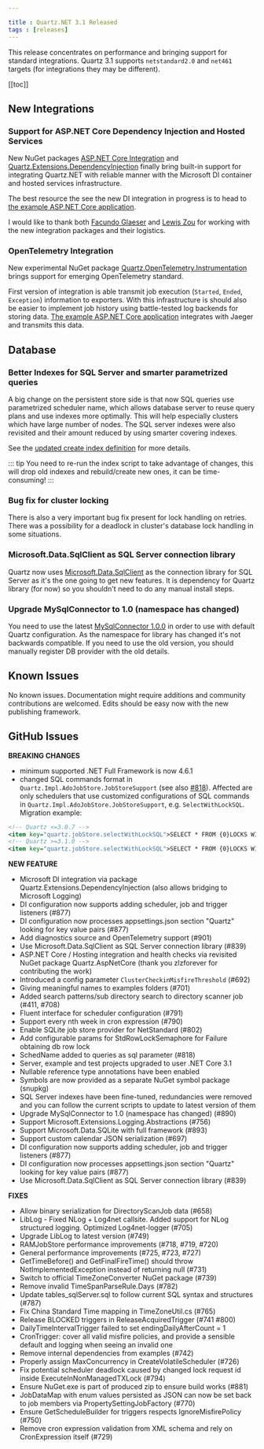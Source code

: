 ```yaml
---

title : Quartz.NET 3.1 Released
tags : [releases]
---
```


This release concentrates on performance and bringing support for standard integrations.
Quartz 3.1 supports `netstandard2.0` and `net461` targets (for integrations they may be different).  

[[toc]]

## New Integrations

### Support for ASP.NET Core Dependency Injection and Hosted Services

New NuGet packages [ASP.NET Core Integration](/documentation/quartz-3.x/packages/aspnet-core-integration) and [Quartz.Extensions.DependencyInjection](/documentation/quartz-3.x/packages/microsoft-di-integration)
finally bring built-in support for integrating Quartz.NET with reliable manner with the Microsoft DI container and hosted services infrastructure.

The best resource the see the new DI integration in progress is to head to [the example ASP.NET Core application](https://github.com/quartznet/quartznet/tree/master/src/Quartz.Examples.AspNetCore).

I would like to thank both [Facundo Glaeser](https://github.com/fglaeser) and [Lewis Zou](https://github.com/zlzforever) for working with the new integration packages and their logistics.

### OpenTelemetry Integration

New experimental NuGet package [Quartz.OpenTelemetry.Instrumentation](/documentation/quartz-3.x/packages/opentelemetry-integration.html) brings support for emerging OpenTelemetry standard.

First version of integration is able transmit job execution (`Started`, `Ended`, `Exception`) information to exporters. With this infrastructure is should also be easier to implement job history
using battle-tested log backends for storing data. [The example ASP.NET Core application](https://github.com/quartznet/quartznet/tree/master/src/Quartz.Examples.AspNetCore) integrates
with Jaeger and transmits this data.

## Database

### Better Indexes for SQL Server and smarter parametrized queries

A big change on the persistent store side is that now SQL queries use parametrized scheduler name, which allows database server to reuse query plans and use indexes more optimally.
This will help especially clusters which have large number of nodes. The SQL server indexes were also revisited and their amount reduced by using smarter covering indexes.

See the [updated create index definition](https://github.com/quartznet/quartznet/blob/42af207fa815789936e8e4ce5ebd4516a23d7c72/database/tables/tables_sqlServer.sql#L349-L388) for more details.

::: tip
You need to re-run the index script to take advantage of changes, this will drop old indexes and rebuild/create new ones, it can be time-consuming!
:::

### Bug fix for cluster locking

There is also a very important bug fix present for lock handling on retries. There was a possibility for a deadlock in cluster's database lock handling in some situations.

### Microsoft.Data.SqlClient as SQL Server connection library

Quartz now uses [Microsoft.Data.SqlClient](https://www.nuget.org/packages/Microsoft.Data.SqlClient/) as the connection library for SQL Server as it's the one going to get new features.
It is dependency for Quartz library (for now) so you shouldn't need to do any manual install steps.

### Upgrade MySqlConnector to 1.0 (namespace has changed)

You need to use the latest [MySqlConnector 1.0.0](https://www.nuget.org/packages/MySqlConnector/) in order to use with default Quartz configuration.
As the namespace for library has changed it's not backwards compatible.
If you need to use the old version, you should manually register DB provider with the old details.

## Known Issues

No known issues. Documentation might require additions and community contributions are welcomed. Edits should be easy now with the new publishing framework.

## GitHub Issues

__BREAKING CHANGES__

* minimum supported .NET Full Framework is now 4.6.1
* changed SQL commands format in `Quartz.Impl.AdoJobStore.JobStoreSupport` (see also [#818](https://github.com/quartznet/quartznet/pull/818)). Affected are only schedulers that use customized configurations of SQL commands in `Quartz.Impl.AdoJobStore.JobStoreSupport`, e.g. `SelectWithLockSQL`. Migration example:

```xml
<!-- Quartz <=3.0.7 -->
<item key="quartz.jobStore.selectWithLockSQL">SELECT * FROM {0}LOCKS WITH (UPDLOCK,ROWLOCK) WHERE SCHED_NAME = {1} AND LOCK_NAME = @lockName</item>
<!-- Quartz >=3.1.0 -->
<item key="quartz.jobStore.selectWithLockSQL">SELECT * FROM {0}LOCKS WITH (UPDLOCK,ROWLOCK) WHERE SCHED_NAME = @schedulerName AND LOCK_NAME = @lockName</item>
```

__NEW FEATURE__

* Microsoft DI integration via package Quartz.Extensions.DependencyInjection (also allows bridging to Microsoft Logging)
* DI configuration now supports adding scheduler, job and trigger listeners (#877)
* DI configuration now processes appsettings.json section "Quartz" looking for key value pairs (#877)
* Add diagnostics source and OpenTelemetry support (#901)
* Use Microsoft.Data.SqlClient as SQL Server connection library (#839)
* ASP.NET Core / Hosting integration and health checks via revisited NuGet package Quartz.AspNetCore (thank you zlzforever for contributing the work)
* Introduced a config parameter `ClusterCheckinMisfireThreshold` (#692)
* Giving meaningful names to examples folders (#701)
* Added search patterns/sub directory search to directory scanner job (#411, #708)
* Fluent interface for scheduler configuration (#791)
* Support every nth week in cron expression (#790)
* Enable SQLite job store provider for NetStandard (#802)
* Add configurable params for StdRowLockSemaphore for Failure obtaining db row lock
* SchedName added to queries as sql parameter (#818)
* Server, example and test projects upgraded to user .NET Core 3.1
* Nullable reference type annotations have been enabled
* Symbols are now provided as a separate NuGet symbol package (snupkg)
* SQL Server indexes have been fine-tuned, redundancies were removed and you can follow the current scripts to update to latest version of them
* Upgrade MySqlConnector to 1.0 (namespace has changed) (#890)
* Support Microsoft.Extensions.Logging.Abstractions (#756)
* Support Microsoft.Data.SQLite with full framework (#893)
* Support custom calendar JSON serialization (#697)
* DI configuration now supports adding scheduler, job and trigger listeners (#877)
* DI configuration now processes appsettings.json section "Quartz" looking for key value pairs (#877)
* Use Microsoft.Data.SqlClient as SQL Server connection library (#839)

__FIXES__

* Allow binary serialization for DirectoryScanJob data (#658)
* LibLog - Fixed NLog + Log4net callsite. Added support for NLog structured logging. Optimized Log4net-logger (#705)
* Upgrade LibLog to latest version (#749)
* RAMJobStore performance improvements (#718, #719, #720)
* General performance improvements (#725, #723, #727)
* GetTimeBefore() and GetFinalFireTime() should throw NotImplementedException instead of returning null (#731)
* Switch to official TimeZoneConverter NuGet package (#739)
* Remove invalid TimeSpanParseRule.Days (#782)
* Update tables_sqlServer.sql to follow current SQL syntax and structures (#787)
* Fix China Standard Time mapping in TimeZoneUtil.cs (#765)
* Release BLOCKED triggers in ReleaseAcquiredTrigger (#741 #800)
* DailyTimeIntervalTrigger failed to set endingDailyAfterCount = 1
* CronTrigger: cover all valid misfire policies, and provide a sensible default and logging when seeing an invalid one
* Remove internal dependencies from examples (#742)
* Properly assign MaxConcurrency in CreateVolatileScheduler (#726)
* Fix potential scheduler deadlock caused by changed lock request id inside ExecuteInNonManagedTXLock (#794)
* Ensure NuGet.exe is part of produced zip to ensure build works (#881)
* JobDataMap with enum values persisted as JSON can now be set back to job members via PropertySettingJobFactory (#770)
* Ensure GetScheduleBuilder for triggers respects IgnoreMisfirePolicy (#750)  
* Remove cron expression validation from XML schema and rely on CronExpression itself (#729)

<Download />
